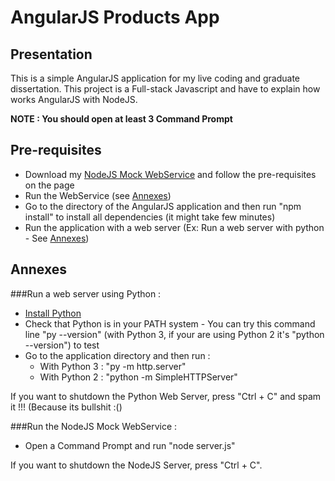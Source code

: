 # AngularJS Products App

## Presentation
This is a simple AngularJS application for my live coding and graduate dissertation. This project is a Full-stack Javascript and have to explain how works AngularJS with NodeJS.

**NOTE : You should open at least 3 Command Prompt**

## Pre-requisites
- Download my [NodeJS Mock WebService](https://github.com/MISTERSOFT/nodejs-mock-webservice) and follow the pre-requisites on the page
- Run the WebService (see [Annexes](https://github.com/MISTERSOFT/angularjs-products-app#run-the-nodejs-mock-webservice))
- Go to the directory of the AngularJS application and then run "npm install" to install all dependencies (it might take few minutes)
- Run the application with a web server (Ex: Run a web server with python - See [Annexes](https://github.com/MISTERSOFT/angularjs-products-app#run-a-web-server-using-python))

## Annexes
###Run a web server using Python :
- [Install Python](https://www.python.org/downloads/)
- Check that Python is in your PATH system - You can try this command line "py --version" (with Python 3, if your are using Python 2 it's "python --version") to test
- Go to the application directory and then run :
    - With Python 3 : "py -m http.server"
    - With Python 2 : "python -m SimpleHTTPServer"

If you want to shutdown the Python Web Server, press "Ctrl + C" and spam it !!! (Because its bullshit :()


###Run the NodeJS Mock WebService :
- Open a Command Prompt and run "node server.js"

If you want to shutdown the NodeJS Server, press "Ctrl + C".